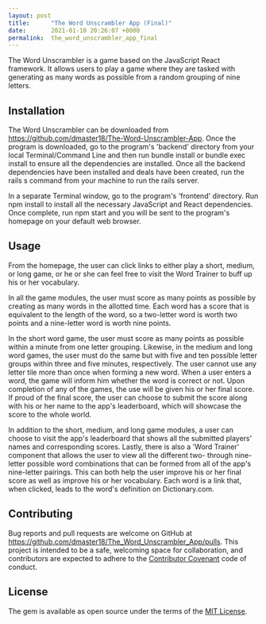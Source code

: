 ```yaml
---
layout: post
title:      "The Word Unscrambler App (Final)"
date:       2021-01-10 20:26:07 +0000
permalink:  the_word_unscrambler_app_final
---
```


The Word Unscrambler is a game based on the JavaScript React framework. It allows users to play a game where they are tasked with generating as many words as possible from a random grouping of nine letters.

## Installation

The Word Unscrambler can be downloaded from https://github.com/dmaster18/The-Word-Unscrambler-App. Once the program is downloaded, go to the program's 'backend' directory from your local Terminal/Command Line and then run bundle install or bundle exec install to ensure all the dependencies are installed. Once all the backend dependencies have been installed and deals have been created, run the rails s command from your machine to run the rails server.

In a separate Terminal window, go to the program's 'frontend' directory. Run npm install to install all the necessary JavaScript and React dependencies. Once complete, run npm start and you will be sent to the program's homepage on your default web browser.

## Usage

From the homepage, the user can click links to either play a short, medium, or long game,  or he or she can feel free to visit the Word Trainer to buff up his or her vocabulary.

In all the game modules, the user must score as many points as possible by creating as many words in the allotted time. Each word has a score that is equivalent to the length of the word, so a two-letter word is worth two points and a nine-letter word is worth nine points.

In the short word game, the user must score as many points as possible within a minute from one letter grouping. Likewise, in the medium and long word games, the user must do the same but with five and ten possible letter groups within three and five minutes, respectively. The user cannot use any letter tile more than once when forming a new word. When a user enters a word, the game will inform him whether the word is correct or not. Upon completion of any of the games, the use will be given his or her final score. If proud of the final score, the user can choose to submit the score along with his or her name to the app's leaderboard, which will showcase the score to the whole world.

In addition to the short, medium, and long game modules, a user can choose to visit the app's leaderboard that shows all the submitted players' names and corresponding scores. Lastly, there is also a 'Word Trainer' component that allows the user to view all the different two- through nine-letter possible word combinations that can be formed from all of the app's nine-letter pairings. This can both help the user improve his or her final score as well as improve his or her vocabulary. Each word is a link that, when clicked, leads to the word's definition on Dictionary.com. 

## Contributing

Bug reports and pull requests are welcome on GitHub at https://github.com/dmaster18/The_Word_Unscrambler_App/pulls. This project is intended to be a safe, welcoming space for collaboration, and contributors are expected to adhere to the [Contributor Covenant](http://contributor-covenant.org) code of conduct.

## License

The gem is available as open source under the terms of the [MIT License](https://opensource.org/licenses/MIT).

